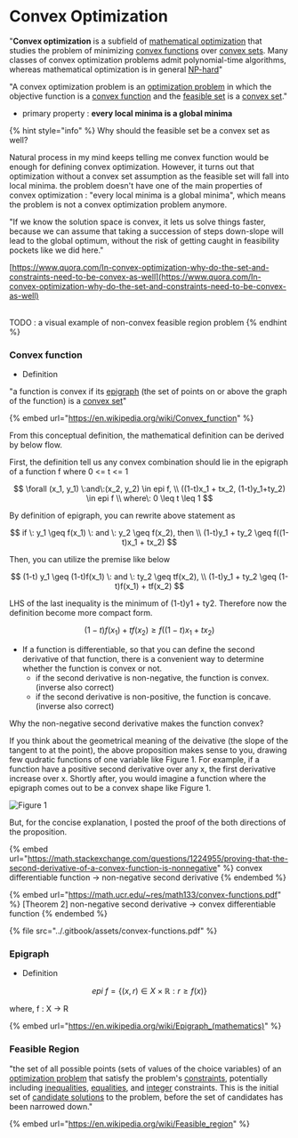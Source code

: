 # Convex Optimization

"**Convex optimization** is a subfield of [mathematical optimization](https://en.wikipedia.org/wiki/Mathematical\_optimization) that studies the problem of minimizing [convex functions](https://en.wikipedia.org/wiki/Convex\_function) over [convex sets](https://en.wikipedia.org/wiki/Convex\_set). Many classes of convex optimization problems admit polynomial-time algorithms, whereas mathematical optimization is in general [NP-hard](https://en.wikipedia.org/wiki/NP-hard)"

"A convex optimization problem is an [optimization problem](https://en.wikipedia.org/wiki/Optimization\_problem) in which the objective function is a [convex function](https://en.wikipedia.org/wiki/Convex\_function) and the [feasible set](https://en.wikipedia.org/wiki/Feasible\_region) is a [convex set](https://en.wikipedia.org/wiki/Convex\_set)."



* primary property : **every local minima is a global minima**



{% hint style="info" %}
Why should the feasible set be a convex set as well?

Natural process in my mind keeps telling me convex function would be enough for defining convex optimization. However, it turns out that optimization without a convex set assumption as the feasible set will fall into local minima. the problem doesn't have one of the main properties of convex optimization : "every local minima is a global minima", which means the problem is not a convex optimization problem anymore.

"If we know the solution space is convex, it lets us solve things faster, because we can assume that taking a succession of steps down-slope will lead to the global optimum, without the risk of getting caught in feasibility pockets like we did here."

[https://www.quora.com/In-convex-optimization-why-do-the-set-and-constraints-need-to-be-convex-as-well](https://www.quora.com/In-convex-optimization-why-do-the-set-and-constraints-need-to-be-convex-as-well)

\
TODO : a visual example of non-convex feasible region problem
{% endhint %}

### Convex function

* Definition

"a function is convex if its [epigraph](https://en.wikipedia.org/wiki/Epigraph\_\(mathematics\)) (the set of points on or above the graph of the function) is a [convex set](https://en.wikipedia.org/wiki/Convex\_set)"

{% embed url="https://en.wikipedia.org/wiki/Convex_function" %}

From this conceptual definition, the mathematical definition can be derived by below flow.

First, the definition tell us any convex combination should lie in the epigraph of a function f where 0 <= t <= 1

$$
\forall (x_1, y_1) \:and\:(x_2, y_2) \in epi f, \\
((1-t)x_1 + tx_2, (1-t)y_1+ty_2) \in epi f \\ where\: 0 \leq t \leq 1
$$

By definition of epigraph, you can rewrite above statement as

$$
if \: y_1 \geq f(x_1) \: and \: y_2 \geq f(x_2), then \\
(1-t)y_1 + ty_2 \geq f((1-t)x_1 + tx_2)
$$

Then, you can utilize the premise like below

$$
(1-t) y_1 \geq (1-t)f(x_1) \: and \: ty_2 \geq tf(x_2), \\
(1-t)y_1 + ty_2 \geq (1-t)f(x_1) + tf(x_2)
$$

LHS of the last inequality is the minimum of (1-t)y1 + ty2. Therefore now the definition become more compact form.

$$
(1-t)f(x_1) + tf(x_2) \geq f((1-t)x_1 + tx_2)
$$

* If a function is differentiable, so that you can define the second derivative of that function, there is a convenient way to determine whether the function is convex or not.
  * if the second derivative is non-negative, the function is convex. (inverse also correct)
  * if the second derivative is non-positive, the function is concave. (inverse also correct)



Why the non-negative second derivative makes the function convex?

If you think about the geometrical meaning of the deivative (the slope of the tangent to at the point), the above proposition makes sense to you, drawing few qudratic functions of one variable like Figure 1. For example, if a function have a positive second derivative over any x, the first derivative increase over x. Shortly after, you would imagine a function where the epigraph comes out to be a convex shape like Figure 1.

![Figure 1](<../.gitbook/assets/image\_thumb\[1] (1).png>)

But, for the concise explanation, I posted the proof of the both directions of the proposition.

{% embed url="https://math.stackexchange.com/questions/1224955/proving-that-the-second-derivative-of-a-convex-function-is-nonnegative" %}
convex differentiable function -> non-negative second derivative
{% endembed %}



{% embed url="https://math.ucr.edu/~res/math133/convex-functions.pdf" %}
\[Theorem 2] non-negative second derivative -> convex differentiable function
{% endembed %}

{% file src="../.gitbook/assets/convex-functions.pdf" %}

### Epigraph

* Definition

$$
epi\:f=\{(x, r)\in X \times \mathbb{R} : r \geq f(x) \}
$$

where, f : X -> R

{% embed url="https://en.wikipedia.org/wiki/Epigraph_(mathematics)" %}



### Feasible Region

"the set of all possible points (sets of values of the choice variables) of an [optimization problem](https://en.wikipedia.org/wiki/Optimization\_problem) that satisfy the problem's [constraints](https://en.wikipedia.org/wiki/Constraint\_\(mathematics\)), potentially including [inequalities](https://en.wikipedia.org/wiki/Inequality\_\(mathematics\)), [equalities](https://en.wikipedia.org/wiki/Equality\_\(mathematics\)), and [integer](https://en.wikipedia.org/wiki/Integer) constraints. This is the initial set of [candidate solutions](https://en.wikipedia.org/wiki/Candidate\_solution) to the problem, before the set of candidates has been narrowed down."

{% embed url="https://en.wikipedia.org/wiki/Feasible_region" %}

